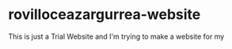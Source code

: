 # rovilloceazargurrea-website

This is just a Trial Website and I'm trying to make a website for my 
